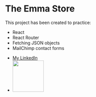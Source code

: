 # The Emma Store

This project has been created to practice:

- React
- React Router
- Fetching JSON objects
- MailChimp contact forms

* [My LinkedIn](https://www.linkedin.com/in/emma-vaughan-15936313a/)
* <img src="https://pbs.twimg.com/profile_images/1249632294194872320/_Nz7-O6d_400x400.jpg" height="100px" width="100px">
